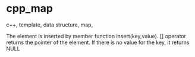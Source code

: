 # cpp_map
c++, template, data structure, map, 


The element is inserted by member function
insert(key,value). [] operator returns the pointer of the element. 
If there is no value for the key, it returns NULL


